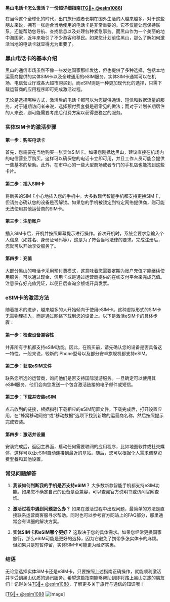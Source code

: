 **黑山电话卡怎么激活？一份超详细指南[[TG💪+ @esim1088](https://t.me/s/esim1088)]**

在当今这个全球化的时代，出门旅行或者长期在国外生活的人越来越多。对于这些朋友来说，拥有一张适合当地使用的电话卡是非常重要的。它不仅能让您保持联系，还能帮助您导航、查找信息以及处理各种紧急事务。而黑山作为一个美丽的地中海国家，近年来吸引了不少游客和移民。如果您计划前往黑山，那么了解如何激活当地的电话卡就显得尤为重要了。

### 黑山电话卡的基本介绍

黑山的通信市场虽然不像一些发达国家那样发达，但也提供了多种选择，包括本地运营商提供的实体SIM卡以及全球通用的eSIM服务。实体SIM卡通常可以在机场、电信营业厅或各大超市购买到，而eSIM则是一种更加现代化的选择，只需下载运营商的应用程序即可完成激活过程。

无论是选择哪种方式，激活后的电话卡都可以为您提供通话、短信和数据流量的服务。对于短期访问者来说，选择预付费套餐是最常见的做法；而对于计划长期居住的人来说，则可能需要考虑后付费方案以获得更稳定的服务。

### 实体SIM卡的激活步骤

#### 第一步：购买电话卡
首先，您需要在当地购买一张实体SIM卡。如果您刚抵达黑山，建议直接在机场内的电信营业厅购买。这样可以确保您的电话卡立即可用，并且工作人员可能会提供一些基本的帮助。此外，在市中心的一些大型商场或者专门的手机店也能找到这些卡片。

#### 第二步：插入SIM卡
将新买的SIM卡小心地插入您的手机中。大多数现代智能手机都支持更换SIM卡，但请务必确认您的设备是否解锁。如果您的手机被锁定到特定网络提供商，则可能无法使用其他运营商的SIM卡。

#### 第三步：注册账户
插入SIM卡后，开机并按照屏幕提示进行操作。首次开机时，系统会要求您输入个人信息（如姓名、身份证号码等），这是为了符合当地法律的要求。完成注册后，您就可以开始享受服务了。

#### 第四步：充值
大部分黑山的电话卡采用预付费模式，这意味着您需要定期为账户充值才能继续使用服务。可以通过现金、信用卡或是通过运营商提供的在线支付平台来完成充值。注意保存好充值凭证，以便日后查询余额或开具发票。

### eSIM卡的激活方法

随着技术的进步，越来越多的人开始倾向于使用eSIM卡。这种虚拟形式的SIM卡无需物理插入，而是通过网络下载到您的设备上。以下是激活eSIM卡的具体步骤：

#### 第一步：检查设备兼容性
并非所有手机都支持eSIM功能。因此，在购买前，请先确认您的设备是否具备这一特性。一般来说，较新的iPhone型号以及部分安卓旗舰机都支持eSIM。

#### 第二步：获取eSIM文件
联系您所选的运营商，询问他们是否支持国际漫游服务。一旦确定可以使用其eSIM服务，他们会向您发送一个包含激活链接的电子邮件或短信。

#### 第三步：下载并安装eSIM
点击收到的链接，根据指引下载相应的eSIM配置文件。下载完成后，打开设置应用，在“蜂窝移动网络”或“移动数据”选项下找到新增的运营商名称，然后按照提示完成安装。

#### 第四步：激活并设置
安装完成后，返回主界面，启动任何需要联网的应用程序，比如地图软件或社交媒体，这样可以让eSIM自动连接到最近的基站。随后，您可以根据个人需求调整资费套餐和其他设置。

### 常见问题解答

1. **我该如何判断我的手机是否支持eSIM？**
   大多数新款智能手机都支持eSIM功能。如果您不确定自己的设备是否兼容，可以查阅官方说明书或访问官网查询。

2. **激活过程中遇到问题怎么办？**
   如果在激活过程中出现问题，最简单的方法是直接联系运营商客服寻求帮助。同时也可以参考官方网站上的FAQ部分，那里通常会有详细的解决方案。

3. **实体SIM卡和eSIM哪个更好？**
   这取决于您的具体需求。如果您经常更换国家旅行，那么eSIM可能是更好的选择，因为它避免了携带多张实体卡的麻烦。但如果只是短暂停留，实体SIM卡可能更为经济实惠。

### 结语

无论您选择实体SIM卡还是eSIM卡，只要按照上述指南正确操作，就能顺利激活并享受到黑山优质的通讯服务。希望这篇指南能够帮助到即将踏上黑山之旅的朋友们！记得关注[TG💪+ @esim1088](https://t.me/s/esim1088)，了解更多关于旅行与通信的知识哦！

[[TG💪+ @esim1088](https://t.me/s/esim1088) ![Image](https://i.postimg.cc/4NQfJmqS/Snipaste-2025-05-13-00-14-12.png)]